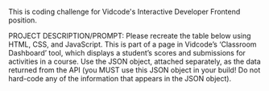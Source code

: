 This is coding challenge for Vidcode's Interactive Developer Frontend position.

PROJECT DESCRIPTION/PROMPT: Please recreate the table below using HTML, CSS, and JavaScript. This is part of a page in
Vidcode’s ‘Classroom Dashboard’ tool, which displays a student’s scores and submissions for
activities in a course. Use the JSON object, attached separately, as the data returned from the
API (you MUST use this JSON object in your build! Do not hard-code any of the information that
appears in the JSON object).
